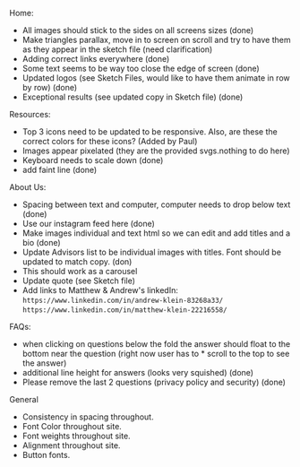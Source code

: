 Home: 

* All images should stick to the sides on all screens sizes (done)
* Make triangles parallax, move in to screen on scroll and try to have them as they appear in the sketch file (need clarification)
* Adding correct links everywhere (done)
* Some text seems to be way too close the edge of screen (done)
* Updated logos (see Sketch Files, would like to have them animate in row by row) (done)
* Exceptional results (see updated copy in Sketch file) (done)

Resources:
* Top 3 icons need to be updated to be responsive. Also, are these the correct colors for these icons? (Added by Paul)
* Images appear pixelated (they are the provided svgs.nothing to do here)
* Keyboard needs to scale down (done)
* add faint line (done)

About Us:
* Spacing between text and computer, computer needs to drop below text (done)
* Use our instagram feed here (done)
* Make images individual and text html so we can edit and add titles and a bio (done)
* Update Advisors list to be individual images with titles.  Font should be updated to match copy. (don)
* This should work as a carousel
* Update quote (see Sketch file) 
* Add links to Matthew & Andrew's linkedIn:
```https://www.linkedin.com/in/andrew-klein-83268a33/```
```https://www.linkedin.com/in/matthew-klein-22216558/```

FAQs:
* when clicking on questions below the fold the answer should float to the bottom near the question (right now user has to * scroll to the top to see the answer)
* additional line height for answers (looks very squished) (done)
* Please remove the last 2 questions (privacy policy and security) (done)

General
* Consistency in spacing throughout.
* Font Color throughout site.
* Font weights throughout site.
* Alignment throughout site.
* Button fonts.
